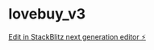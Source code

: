 # lovebuy_v3

[Edit in StackBlitz next generation editor ⚡️](https://stackblitz.com/~/github.com/davidmanubens89/lovebuy_v3)